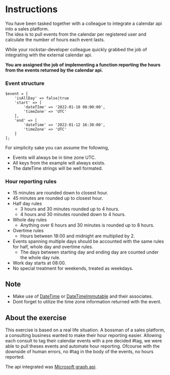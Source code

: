 # Instructions

You have been tasked together with a colleague to integrate a calendar api into a sales platform.  
The idea is to pull events from the calendar per registered user and calculate the number of hours each event lasts.

While your rockstar-developer colleague quickly grabbed the job of integrating with the external calendar api.

**You are assigned the job of implementing a function reporting the hours from the events returned by the calendar api.**

### Event structure
```
$event = [
	'isAllDay' => false|true
	'start' => [
		'dateTIme' => '2022-01-10 08:00:00',
		'timeZone' => 'UTC'
	],
	'end' => [
		'dateTime' => '2022-01-12 16:30:00',
		'timeZone' => 'UTC'
	]
];
```
For simplicity sake you can assume the following,
- Events will always be in time zone UTC.
- All keys from the example will always exists.
- The dateTime strings will be well formated.

### Hour reporting rules
- 15 minutes are rounded down to closest hour.
- 45 minutes are rounded up to closest hour.
- Half day rules
  - 3 hours and 30 minutes rounded up to 4 hours.
  - 4 hours and 30 minutes rounded down to 4 hours.
- Whole day rules
  - Anything over 6 hours and 30 minutes is rounded up to 8 hours.
- Overtime rules
  - Hours between 18:00 and midnight are multiplied by 2.
- Events spanning multiple days should be accounted with the same rules for half, whole day and overtime rules.
  - The days between starting day and ending day are counted under the whole day rule.
- Work day starts at 08:00.
- No special treatment for weekends, treated as weekdays.

## Note

- Make use of [DateTime](https://www.php.net/manual/en/class.datetime.php) 
  or [DateTimeImmutable](https://www.php.net/manual/en/class.datetimeimmutable.php) and their associates.
- Dont forget to utilize the time zone information returned with the event.

## About the exercise 

This exercise is based on a real life situation.
A bossman of a sales platform, a consulting business wanted to make their hour reporting easier.
Allowing each consult to tag their calendar events with a pre decided #tag, we were able to pull theses events and automate hour reporting.
Ofcourse with the downside of human errors, no #tag in the body of the events, no hours reported.

The api integrated was [Microsoft graph api](https://learn.microsoft.com/en-us/graph/api/user-list-calendars?view=graph-rest-1.0&tabs=http).